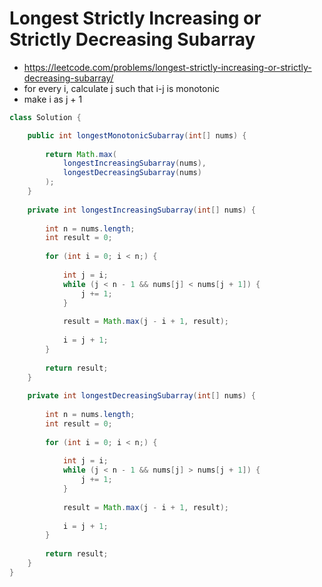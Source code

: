 # Longest Strictly Increasing or Strictly Decreasing Subarray

- https://leetcode.com/problems/longest-strictly-increasing-or-strictly-decreasing-subarray/
- for every i, calculate j such that i-j is monotonic
- make i as j + 1

```java
class Solution {

    public int longestMonotonicSubarray(int[] nums) {
        
        return Math.max(
            longestIncreasingSubarray(nums),
            longestDecreasingSubarray(nums)
        );
    }
    
    private int longestIncreasingSubarray(int[] nums) {
        
        int n = nums.length;
        int result = 0;
        
        for (int i = 0; i < n;) {
            
            int j = i;
            while (j < n - 1 && nums[j] < nums[j + 1]) {
                j += 1;
            }
            
            result = Math.max(j - i + 1, result);
            
            i = j + 1;
        }
        
        return result;
    }
    
    private int longestDecreasingSubarray(int[] nums) {
        
        int n = nums.length;
        int result = 0;
        
        for (int i = 0; i < n;) {
            
            int j = i;
            while (j < n - 1 && nums[j] > nums[j + 1]) {
                j += 1;
            }
            
            result = Math.max(j - i + 1, result);
            
            i = j + 1;
        }
        
        return result;
    }
}
```
